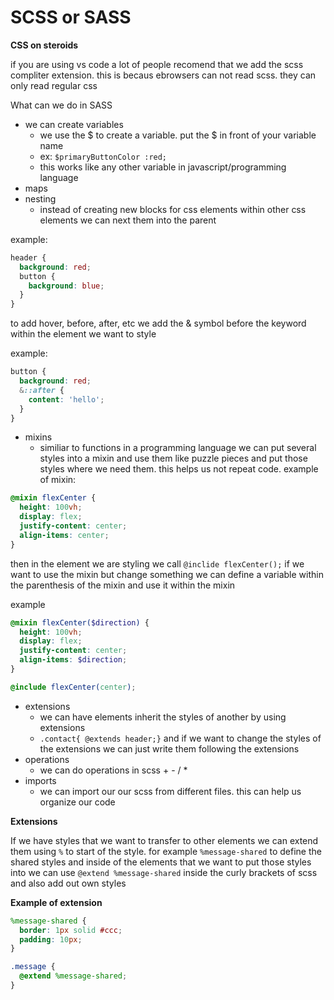 # SCSS or SASS

**CSS on steroids**

if you are using vs code a lot of people recomend that we add the scss compliter extension. this is becaus ebrowsers can not read scss. they can only read regular css

What can we do in SASS

- we can create variables
  - we use the $ to create a variable. put the $ in front of your variable name
  - ex: `$primaryButtonColor :red;`
  - this works like any other variable in javascript/programming language
- maps
- nesting
  - instead of creating new blocks for css elements within other css elements we can next them into the parent

example:

```scss
header {
  background: red;
  button {
    background: blue;
  }
}
```

to add hover, before, after, etc we add the & symbol before the keyword within the element we want to style

example:

```scss
button {
  background: red;
  &::after {
    content: 'hello';
  }
}
```

- mixins
  - similiar to functions in a programming language we can put several styles into a mixin and use them like puzzle pieces and put those styles where we need them. this helps us not repeat code.
    example of mixin:

```scss
@mixin flexCenter {
  height: 100vh;
  display: flex;
  justify-content: center;
  align-items: center;
}
```

then in the element we are styling we call `@inclide flexCenter();`
if we want to use the mixin but change something we can define a variable within the parenthesis of the mixin and use it within the mixin

example

```scss
@mixin flexCenter($direction) {
  height: 100vh;
  display: flex;
  justify-content: center;
  align-items: $direction;
}

@include flexCenter(center);
```

- extensions
  - we can have elements inherit the styles of another by using extensions
  - `.contact{ @extends header;}` and if we want to change the styles of the extensions we can just write them following the extensions
- operations
  - we can do operations in scss + - / \*
- imports
  - we can import our our scss from different files. this can help us organize our code

**Extensions**

If we have styles that we want to transfer to other elements we can extend them using `%` to start of the style. for example `%message-shared` to define the shared styles and inside of the elements that we want to put those styles into we can use `@extend %message-shared` inside the curly brackets of scss and also add out own styles

**Example of extension**

```scss
%message-shared {
  border: 1px solid #ccc;
  padding: 10px;
}

.message {
  @extend %message-shared;
}
```
